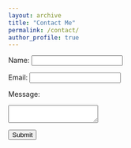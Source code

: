 ```yaml
---
layout: archive
title: "Contact Me"
permalink: /contact/
author_profile: true
---
```



<form action="https://formspree.io/sarthakdalal2807@gmail.com" method="POST">
  <label for="name">Name:</label>
  <input type="text" id="name" name="name" required>

  <label for="email">Email:</label>
  <input type="email" id="email" name="email" required>

  <label for="message">Message:</label>
  <textarea id="message" name="message" required></textarea>

  <button type="submit">Submit</button>
</form>